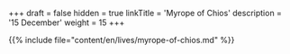 +++
draft = false
hidden = true
linkTitle = 'Myrope of Chios'
description = '15 December'
weight = 15
+++

{{% include file="content/en/lives/myrope-of-chios.md" %}}
